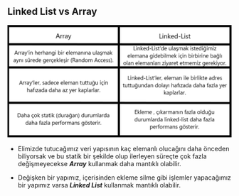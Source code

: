 ## Linked List vs Array

![](https://raw.githubusercontent.com/Kodluyoruz/taskforce/main/veri-yapilari-algoritmalar/linked-list-array/figures/array-vs-linkedlist-diff.png)

- Elimizde tutucağımız veri yapısının kaç elemanlı olucağını daha önceden biliyorsak ve bu statik bir şekilde olup ilerleyen süreçte çok fazla değişmeyecekse ***Array*** kullanmak daha mantıklı olabilir.

- Değişken bir yapımız, içerisinden ekleme silme gibi işlemler yapacağımız bir yapımız varsa ***Linked List*** kullanmak mantıklı olabilir.